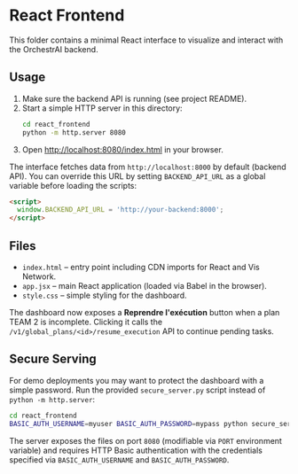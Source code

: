 # React Frontend

This folder contains a minimal React interface to visualize and interact with the OrchestrAI backend.

## Usage

1. Make sure the backend API is running (see project README).
2. Start a simple HTTP server in this directory:
   ```bash
   cd react_frontend
   python -m http.server 8080
   ```
3. Open [http://localhost:8080/index.html](http://localhost:8080/index.html) in your browser.

The interface fetches data from `http://localhost:8000` by default (backend API). You can override this URL by setting `BACKEND_API_URL` as a global variable before loading the scripts:

```html
<script>
  window.BACKEND_API_URL = 'http://your-backend:8000';
</script>
```

## Files

- `index.html` – entry point including CDN imports for React and Vis Network.
- `app.jsx` – main React application (loaded via Babel in the browser).
- `style.css` – simple styling for the dashboard.

The dashboard now exposes a **Reprendre l'exécution** button when a plan TEAM 2 is incomplete. Clicking it calls the `/v1/global_plans/<id>/resume_execution` API to continue pending tasks.

## Secure Serving

For demo deployments you may want to protect the dashboard with a simple password.
Run the provided `secure_server.py` script instead of `python -m http.server`:

```bash
cd react_frontend
BASIC_AUTH_USERNAME=myuser BASIC_AUTH_PASSWORD=mypass python secure_server.py
```

The server exposes the files on port `8080` (modifiable via `PORT` environment
variable) and requires HTTP Basic authentication with the credentials specified
via `BASIC_AUTH_USERNAME` and `BASIC_AUTH_PASSWORD`.
